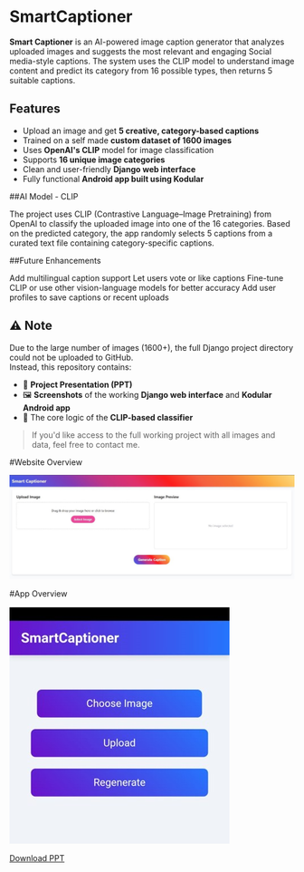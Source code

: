 # SmartCaptioner

**Smart Captioner** is an AI-powered image caption generator that analyzes uploaded images and suggests the most relevant and engaging Social media-style captions. The system uses the CLIP model to understand image content and predict its category from 16 possible types, then returns 5 suitable captions.

## Features

- Upload an image and get **5 creative, category-based captions**
- Trained on a self made **custom dataset of 1600 images** 
- Uses **OpenAI's CLIP** model for image classification
- Supports **16 unique image categories**
- Clean and user-friendly **Django web interface**
- Fully functional **Android app built using Kodular**


##AI Model - CLIP

The project uses CLIP (Contrastive Language–Image Pretraining) from OpenAI to classify the uploaded image into one of the 16 categories. Based on the predicted category, the app randomly selects 5 captions from a curated text file containing category-specific captions.

##Future Enhancements

Add multilingual caption support
Let users vote or like captions
Fine-tune CLIP or use other vision-language models for better accuracy
Add user profiles to save captions or recent uploads



## ⚠️ Note

Due to the large number of images (1600+), the full Django project directory could not be uploaded to GitHub.  
Instead, this repository contains:

- 📄 **Project Presentation (PPT)**
- 🖼 **Screenshots** of the working **Django web interface** and **Kodular Android app**
- 🧠 The core logic of the **CLIP-based classifier**

> If you'd like access to the full working project with all images and data, feel free to contact me.

#Website Overview

![Web Screenshot](Picture1.jpg)


#App Overview

![App Screenshot](Picture2.jpg)

[Download PPT](major_ppt.pptx)



